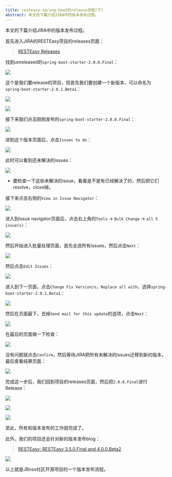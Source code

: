 ```yaml
---
title: resteasy-spring-boot的release流程(下)
abstract: 本文的下篇介绍JIRA中的版本发布过程。
---
```




本文的下篇介绍JIRA中的版本发布过程。

首先进入JIRA的RESTEasy项目的releases页面：

> [RESTEasy Releases](https://issues.jboss.org/projects/RESTEASY?selectedItem=com.atlassian.jira.jira-projects-plugin%3Arelease-page&status=released-unreleased)

找到unreleased的`spring-boot-starter-2.0.0.Final`：

![](https://raw.githubusercontent.com/liweinan/blogpicbackup/master/data/A182E717-0736-4E95-9380-1F3283331104.png)

这个是我们要release的项目，但首先我们要创建一个新版本，可以命名为`spring-boot-starter-2.0.1.Beta1`：

![](https://raw.githubusercontent.com/liweinan/blogpicbackup/master/data/9686531D-F2E2-43E6-AE2F-9683E772265E.png)

![](https://raw.githubusercontent.com/liweinan/blogpicbackup/master/data/9066B1EA-8828-4272-B53E-188EC9FD81FB.png)

接下来我们点击刚刚发布的`spring-boot-starter-2.0.0.Final`：

![](https://raw.githubusercontent.com/liweinan/blogpicbackup/master/data/B4A64DA9-DE7C-495C-9C08-0814330C5D97.png)

进到这个版本页面后，点击`Issues to do`：

![](https://raw.githubusercontent.com/liweinan/blogpicbackup/master/data/34718D7C-4755-4F8F-9032-4288F6E0C713.png)

此时可以看到还未解决的issues：

![](https://raw.githubusercontent.com/liweinan/blogpicbackup/master/data/5142B850-4CD2-4156-BE87-F9060FC27A97.png)

* 要检查一下这些未解决的issue，看看是不是有已经解决了的，然后把它们resolve，close掉。

接下来点击右侧的`View in Issue Navigator`：

![](https://raw.githubusercontent.com/liweinan/blogpicbackup/master/data/59A01484-3B16-4664-9945-ADDE50393041.png)

进入到issue navigator页面后，点击右上角的`Tools` -> `Bulk Change` -> `all 5 issue(s)`：

![](https://raw.githubusercontent.com/liweinan/blogpicbackup/master/data/5AEDE61C-35E8-489B-B16E-4EF5B5F4432A.png)

然后开始进入批量处理页面，首先全选所有issues，然后点击`Next`：

![](https://raw.githubusercontent.com/liweinan/blogpicbackup/master/data/0D7E1C44-43D7-45BE-B298-6A8449FC9214.png)

然后点击`Edit Issues`：

![](https://raw.githubusercontent.com/liweinan/blogpicbackup/master/data/F9BDDC84-E27A-4831-AA7F-8DE7C048622B.png)

进入到下一页面，点击`Change Fix Version/s`，`Replace all with`，选择`spring-boot-starter-2.0.1.Beta1`：

![](https://raw.githubusercontent.com/liweinan/blogpicbackup/master/data/29A3F083-AC5E-48B3-8BBA-73E417DA87C0.png)

然后在页面最下，去掉`Send mail for this update`的选项，点击`Next`：

![](https://raw.githubusercontent.com/liweinan/blogpicbackup/master/data/AF9D82F9-870D-4FF5-875B-B0F444DF6D19.png)

在最后的页面做一下检查：

![](https://raw.githubusercontent.com/liweinan/blogpicbackup/master/data/7CEB7246-2211-40E4-BA63-283072ACD541.png)

没有问题就点击`Confirm`，然后等待JIRA把所有未解决的issues迁移到新的版本，最后查看结果页面：

![](https://raw.githubusercontent.com/liweinan/blogpicbackup/master/data/EE7E39E0-F4FD-4D5A-8E40-22D9AE5D5077.png)

完成这一步后，我们回到项目的releases页面，然后把`2.0.0.Final`进行Release：

![](https://raw.githubusercontent.com/liweinan/blogpicbackup/master/data/15A68DE5-A5D9-4BA6-80DA-EBFE78CB000C.png)

![](https://raw.githubusercontent.com/liweinan/blogpicbackup/master/data/9D16FDBC-D5F6-484D-A53A-4BE1AD5E1443.png)

![](https://raw.githubusercontent.com/liweinan/blogpicbackup/master/data/062FC839-5121-4BB0-971F-E11CED94EBF9.png)

至此，所有和版本发布的工作就完成了。

此外，我们的项目还会针对新的版本发布blog：

> [RESTEasy:  RESTEasy 3.5.0.Final and 4.0.0.Beta2](https://developer.jboss.org/en/resteasy/blog/2018/02/22/resteasy-350final-and-400beta2)

![](https://raw.githubusercontent.com/liweinan/blogpicbackup/master/data/C11EF179-43BE-4EEB-95F4-465F55760D4F.png)

以上就是JBoss社区开源项目的一个版本发布流程。
